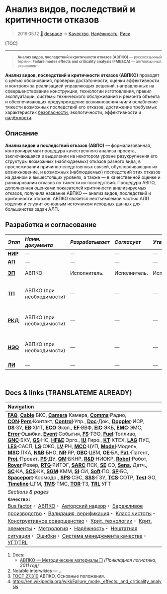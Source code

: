 # Анализ видов, последствий и критичности отказов
> 2019.05.12 [🚀](../index/index.md) [despace](index.md) → [Качество](qm.md), [Надёжность](qm.md), [Риск](qm.md)

[TOC]

---

> <small>**Анализ видов, последствий и критичности отказов (АВПКО)** — русскоязычный термин. **Failure modes effects and criticality analysis (FME&CA)** — англоязычный эквивалент.</small>

**Анализ видов, последствий и критичности отказов (АВПКО)** проводят с целью обоснования, проверки достаточности, оценки эффективности и контроля за реализацией управляющих решений, направленных на совершенствование конструкции, технологии изготовления, правил эксплуатации, системы технического обслуживания и ремонта объекта и обеспечивающих предупреждение возникновения и/или ослабление тяжести возможных последствий его отказов, достижение требуемых характеристик [безопасности](qm.md), экологичности, эффективности и [надёжности](qm.md).



## Описание

**Анализ видов и последствий отказов (АВПО)** — формализованная, контролируемая процедура качественного анализа проекта, заключающаяся в выделении на некотором уровне разукрупнения его структуры возможных (наблюдаемых) отказов разного вида, в прослеживании причинно‑следственных связей, обусловливающих их возникновение, и возможных (наблюдаемых) последствий этих отказов на данном и вышестоящих уровнях, а также — в качественной оценке и ранжировании отказов по тяжести их последствий. Процедура АВПО, дополненная оценками показателей критичности анализируемых отказов, получила название АВПКО — анализ видов, последствий и критичности отказов. АВПКО является неотъемлемой частью АЛП изделия и служит основным источником исходных данных для большинства задач АЛП.



## Разработка и согласование
|*Этап*|*Наим. документа*|*Разрабатывает*|*Согласует*|*Утверждает*|*Основание*|
|:--|:--|:--|:--|:--|:--|
|**[НИР](rnd_0.md)**|—|—|—|—|—|
|**[АП](rnd_ap.md)**|—|—|—|—|—|
|**[ЭП](rnd_ep.md)**|АВПКО|Исполнитель.|Исполнитель.|Исполнитель.|[РК‑11](const_rk11.md) п.3.1.6|
|**[ТП](rnd_tp.md)**|АВПКО (при необходимости)|—|—|—|[ГОСТ 27.310](гост_27_310.md), [ГОСТ 1410‑001](гост_14101.md)|
|**[РКД](ркд.md)**|АВПКО (при необходимости)|—|—|—|[ГОСТ 27.310](гост_27_310.md), [ГОСТ 1410‑001](гост_14101.md)|
|**[НЭО](test.md)**|АВПКО (при необходимости)|—|—|—|[ГОСТ 27.310](гост_27_310.md), [ГОСТ 1410‑001](гост_14101.md)|
|**[ЛИ](rnd_e.md)**|—|—|—|—|—|



<p style="page-break-after:always"> </p>

## Docs & links (TRANSLATEME ALREADY)
|Navigation|
|:--|
|**[FAQ](faq.md)**, **[Cable](cable.md)**·БКС, **[Camera](cam.md)**·Камера, **[Comms](comms.md)**·Радио, **[CON](contact.md)·[Pers](person.md)**·Контакт, **[Control](control.md)**·Упр., **[Doc](doc.md)**·Док., **[Doppler](doppler.md)**·ИСР, **[DS](ds.md)**·ЗУ, **[EB](eb.md)**·ХИТ, **[ECO](ecology.md)**·Экол., **[EF](ef.md)**·ВВФ, **[ElC](elc.md)**·ЭКБ, **[EMC](emc.md)**·ЭМС, **[Error](error.md)**·Ошибки, **[Event](event.md)**·События, **[FS](fs.md)**·ТЭО, **[Fuel](fuel.md)**·Топливо, **[GNC](gnc.md)**·БКУ, **[GS](scs.md)**·НС, **[HF&E](hfe.md)**·Эрго., **[IU](iu.md)**·Гиро., **[KT](kt.md)**·КТЕХ, **[LAG](lag.md)**·ПУC, **[LES](les.md)**·САСП, **[LS](ls.md)**·СЖО, **[LV](lv.md)**·РН, **[MCC](mcc.md)**·ЦУП, **[Model](model.md)**·Модель, **[MSC](sc.md)**·ПКА, **[N&B](nnb.md)**·БНО, **[NR](nr.md)**·ЯР, **[OBC](obc.md)**·ЦВМ, **[OE](oe.md)**·БА, **[Pat.](патент.md)**·Патент, **[Proj.](project.md)**·Проект, **[PS](ps.md)**·ДУ, **[QM](qm.md)**·БКНР, **[R&D](rnd.md)**·НИОКР, **[Robot](robotics.md)**·Робот, **[Rover](rover.md)**·Ровер, **[RTG](rtg.md)**·РИТЭГ, **[SARC](sarc.md)**·ПСК, **[SE](se.md)**·СЭ, **[Sens.](sensor.md)**·Датч., **[SC](sc.md)**·КА, **[SCS](scs.md)**·КК, **[SGM](sgm.md)**·КММ, **[SI](si.md)**·СИ, **[Soft](soft.md)**·ПО, **[SP](sp.md)**·БС, **[Spaceport](spaceport.md)**·Космодр., **[SPS](sps.md)**·СЭС, **[SSS](sss.md)**·ГЗУ, **[TCS](tcs.md)**·СОТР, **[Test](test.md)**·ЭО, **[Timeline](timeline.md)**·ЦГМ, **[TMS](tms.md)**·ТМС, **[TOR](tor.md)**·ТЗ, **[TRL](trl.md)**·УГТ|
|*Sections & pages*|
|**`Качество:`**<br> [Bus factor](bus_factor.md)・ [АВПКО](fmeca.md)・ [Авторский надзор](des_spv.md)・ [Бережливое производство](lean_man.md)・ [Валидация, верификация](val_ver.md)・ [Класс чистоты](clean_lvl.md)・ [Конструктивное совершенство](con_vel.md)・ [Крит. технологии](kt.md)・ [Крит. элементы](sens_elem.md)・ [Метрология](metrology.md)・ [Надёжность](qm.md)・ [Нештатная ситуация](emergency.md)・ [Ошибки](error.md)・ [Система менеджмента качества](qms.md)・ [УГТ](trl.md)/[TRL](trl.md)|

   1. Docs:
      - [АВПКО — Методические материалы ❐](f/doc/rukovodstvo_avpko_metodicheskie_materialy_2011.pdf) *(Прикладная логистика, 2011 год)*
   1. Notable interwikies — …
   1. [ГОСТ 27.310](гост_27_310.md) АВПКО, Основные положения.
   1. <https://en.wikipedia.org/wiki/Failure_mode,_effects,_and_criticality_analysis>
